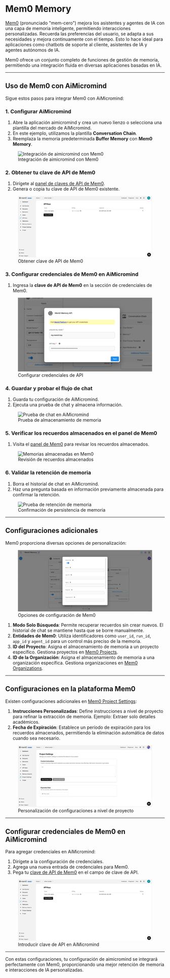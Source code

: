 # Mem0 Memory

[Mem0](https://github.com/mem0ai/mem0) (pronunciado "mem-cero") mejora los asistentes y agentes de IA con una capa de memoria inteligente, permitiendo interacciones personalizadas. Recuerda las preferencias del usuario, se adapta a sus necesidades y mejora continuamente con el tiempo. Esto lo hace ideal para aplicaciones como chatbots de soporte al cliente, asistentes de IA y agentes autónomos de IA.

Mem0 ofrece un conjunto completo de funciones de gestión de memoria, permitiendo una integración fluida en diversas aplicaciones basadas en IA.

---

## Uso de Mem0 con AiMicromind

Sigue estos pasos para integrar Mem0 con AiMicromind:

### 1. Configurar AiMicromind

1. Abre la aplicación aimicromind y crea un nuevo lienzo o selecciona una plantilla del mercado de AiMicromind.
2. En este ejemplo, utilizamos la plantilla **Conversation Chain**.
3. Reemplaza la memoria predeterminada **Buffer Memory** con **Mem0 Memory**.

<figure><img src="../../../.gitbook/assets/mem0/aimicromind-flow.png" alt="Integración de aimicromind con Mem0"><figcaption>Integración de aimicromind con Mem0</figcaption></figure>

### 2. Obtener tu clave de API de Mem0

1. Dirígete al [panel de claves de API de Mem0](https://app.mem0.ai/dashboard/api-keys).
2. Genera o copia tu clave de API de Mem0 existente.

<figure><img src="../../../.gitbook/assets/mem0/api-key.png" alt="Clave de API de Mem0"><figcaption>Obtener clave de API de Mem0</figcaption></figure>

### 3. Configurar credenciales de Mem0 en AiMicromind

1. Ingresa la **clave de API de Mem0** en la sección de credenciales de Mem0.

<figure><img src="../../../.gitbook/assets/mem0/creds.png" alt="Credenciales de Mem0"><figcaption>Configurar credenciales de API</figcaption></figure>

### 4. Guardar y probar el flujo de chat

1. Guarda tu configuración de AiMicromind.
2. Ejecuta una prueba de chat y almacena información.

<figure><img src="../../../.gitbook/assets/mem0/aimicromind-chat-1.png" alt="Prueba de chat en AiMicromind"><figcaption>Prueba de almacenamiento de memoria</figcaption></figure>

### 5. Verificar los recuerdos almacenados en el panel de Mem0

1. Visita el [panel de Mem0](https://app.mem0.ai/dashboard/requests) para revisar los recuerdos almacenados.

<figure><img src="../../../.gitbook/assets/mem0/aimicromind-memory.png" alt="Memorias almacenadas en Mem0"><figcaption>Revisión de recuerdos almacenados</figcaption></figure>

### 6. Validar la retención de memoria

1. Borra el historial de chat en AiMicromind.
2. Haz una pregunta basada en información previamente almacenada para confirmar la retención.

<figure><img src="../../../.gitbook/assets/mem0/aimicromind-chat-2.png" alt="Prueba de retención de memoria"><figcaption>Confirmación de persistencia de memoria</figcaption></figure>

---

## Configuraciones adicionales

Mem0 proporciona diversas opciones de personalización:

<figure><img src="../../../.gitbook/assets/mem0/settings.png" alt="Configuraciones de Mem0"><figcaption>Opciones de configuración de Mem0</figcaption></figure>

1. **Modo Solo Búsqueda**: Permite recuperar recuerdos sin crear nuevos. El historial de chat se mantiene hasta que se borre manualmente.
2. **Entidades de Mem0**: Utiliza identificadores como `user_id`, `run_id`, `app_id` y `agent_id` para un control más preciso de la memoria.
3. **ID del Proyecto**: Asigna el almacenamiento de memoria a un proyecto específico. Gestiona proyectos en [Mem0 Projects](https://app.mem0.ai/settings/projects/overview).
4. **ID de la Organización**: Asigna el almacenamiento de memoria a una organización específica. Gestiona organizaciones en [Mem0 Organizations](https://app.mem0.ai/settings/organizations/overview).

---

## Configuraciones en la plataforma Mem0

Existen configuraciones adicionales en [Mem0 Project Settings](https://app.mem0.ai/dashboard/project-settings):

1. **Instrucciones Personalizadas**: Define instrucciones a nivel de proyecto para refinar la extracción de memoria. Ejemplo: Extraer solo detalles académicos.
2. **Fecha de Expiración**: Establece un período de expiración para los recuerdos almacenados, permitiendo la eliminación automática de datos cuando sea necesario.

<figure><img src="../../../.gitbook/assets/mem0/mem0-settings.png" alt="Configuraciones del Proyecto Mem0"><figcaption>Personalización de configuraciones a nivel de proyecto</figcaption></figure>

---

## Configurar credenciales de Mem0 en AiMicromind

Para agregar credenciales en AiMicromind:

1. Dirígete a la configuración de credenciales.
2. Agrega una nueva entrada de credenciales para Mem0.
3. Pega tu [clave de API de Mem0](https://app.mem0.ai/dashboard/api-keys) en el campo de clave de API.

<figure><img src="../../../.gitbook/assets/mem0/api-key.png" alt="Agregar clave de API en AiMicromind"><figcaption>Introducir clave de API en AiMicromind</figcaption></figure>

---

Con estas configuraciones, tu configuración de aimicromind se integrará perfectamente con Mem0, proporcionando una mejor retención de memoria e interacciones de IA personalizadas.

